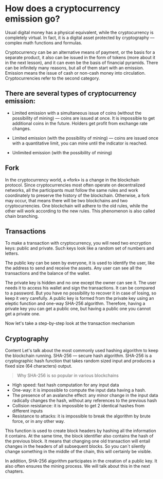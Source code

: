 # How does a cryptocurrency emission go?

Usual digital money has a physical equivalent, while the cryptocurrency is completely virtual. In fact, it is a digital asset protected by cryptography — complex math functions and formulas.

Cryptocurrency can be an alternative means of payment, or the basis for a separate product, it also can be issued in the form of tokens (more about it in the next lesson), and it can even be the basis of financial pyramids. There can be infinitely many reasons, but all of them start with an emission. Emission means the issue of cash or non-cash money into circulation. Cryptocurrencies refer to the second category.

## There are several types of cryptocurrency emission:

- Limited emission with a simultaneous issue of coins (without the possibility of mining) — coins are issued at once. It is impossible to get additional coins in the future. Holders get profit from exchange rate changes.

- Limited emission (with the possibility of mining) — coins are issued once with a quantitative limit, you can mine until the indicator is reached.

- Unlimited emission (with the possibility of mining)

## Fork
In the cryptocurrency world, a «fork» is a change in the blockchain protocol. Since cryptocurrencies most often operate on decentralized networks, all the participants must follow the same rules and work coordinately to preserve the history of the blockchain. Otherwise, a fork may occur, that means there will be two blockchains and two cryptocurrencies. Оne blockchain will adhere to the old rules, while the other will work according to the new rules. This phenomenon is also called chain branching.

## Transactions
To make a transaction with cryptocurrency, you will need two encryption keys: public and private. Such keys look like a random set of numbers and letters.

The public key can be seen by everyone, it is used to identify the user, like the address to send and receive the assets. Any user can see all the transactions and the balance of the wallet.

The private key is hidden and no one except the owner can see it. The user needs it to access his wallet and sign the transactions. It can be compared to a password. But you have no possibility to recover it in case of losing, so keep it very carefully. A public key is formed from the private key using an eleptic function and one-way SHA-256 algorithm. Therefore, having a private key you can get a public one, but having a public one you cannot get a private one.

Now let's take a step-by-step look at the transaction mechanism

## Cryptography

Content
Let's talk about the most commonly used hashing algorithm to keep the blockchain running. SHA-256 — secure hash algorithm. SHA-256 is a cryptographic hash function that takes random sized input and produces a fixed size (64 characters) output.

> Why SHA-256 is so popular in various blockchains
- High speed: fast hash computation for any input data
- One-way: it is impossible to compute the input data having a hash.
- The presence of an avalanche effect: any minor change in the input data radically changes the hash, without any references to the previous hash
- Collision resistance: it is impossible to get 2 identical hashes from different inputs
- Resistance to attacks: it is impossible to break the algorithm by brute force, or in any other way.

This function is used to create block headers by hashing all the information it contains. At the same time, the block identifier also contains the hash of the previous block. It means that changing one old transaction will entail changes in the headers of all subsequent blocks. So you can`t silently change something in the middle of the chain, this will certainly be visible.

In addition, SHA-256 algorithm participates in the creation of a public key. It also often ensures the mining process. We will talk about this in the next chapters.


